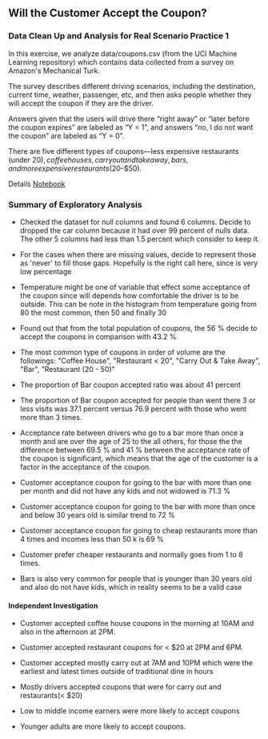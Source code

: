 ## Will the Customer Accept the Coupon?

### Data Clean Up and Analysis for Real Scenario Practice 1 

In this exercise, we analyze data/coupons.csv (from the UCI Machine Learning repository) which contains data collected from a survey
on Amazon's Mechanical Turk.  

The survey describes different driving scenarios, including the destination, current time, weather, passenger, etc, and then asks people 
whether they will accept the coupon if they are the driver. 

Answers given that the users will drive there “right away” or “later before the coupon expires” are labeled as “Y = 1”, 
and answers “no, I do not want the coupon” are labeled as “Y = 0”. 

There are five different types of coupons—less expensive restaurants (under $20), coffee houses, carry out and take away, bars,
and more expensive restaurants ($20–$50).

Details [Notebook](./Mauricio_prompt.ipynb)

### Summary of Exploratory Analysis 

- Checked the dataset for null columns and found 6 columns. Decide to dropped the car column because it had over 99 percent of nulls data. 
  The other 5 columns had less than 1.5 percent which consider to keep it. 

- For the cases when there are missing values, decide to represent those as 'never' to fill those gaps. Hopefully is the right call here, since is very low percentage

- Temperature might be one of variable that effect some acceptance of the coupon since will depends how comfortable the driver is to be outside. 
  This can be note in the histogram from temperature going from 80 the most common, then 50 and finally 30

- Found out that from the total population of coupons, the 56 % decide to accept the coupons in comparison with 43.2 % 

- The most common type of coupons in order of volume are the followings: "Coffee House", "Restaurant < 20", "Carry Out & Take Away", "Bar", "Restaurant (20 - 50)"

- The proportion of Bar coupon accepted ratio was about 41 percent

- The proportion of Bar coupon accepted for people than went there 3 or less visits was 37.1 percent versus 76.9 percent with those who went more than 3 times.

- Acceptance rate between drivers who go to a bar more than once a month and are over the age of 25 to the all others, 
  for those the the difference between 69.5 % and 41 % between the acceptance rate of the coupon is significant, 
  which means that the age of the customer is a factor in the acceptance of the coupon.

- Customer acceptance coupon for going to the bar with more than one per month and did not have any kids and not widowed is 71.3 %

- Customer acceptance coupon for going to the bar with more than once and below 30 years old is similar trend to 72 %

- Customer acceptance coupon for going to cheap restaurants more than 4 times and incomes less than 50 k is 69 %
    
- Customer prefer cheaper restaurants and normally goes from 1 to 8 times.

- Bars is also very common for people that is younger than 30 years old and also do not have kids, which in reality seems to be a valid case

#### Independent Investigation

- Customer accepted coffee house coupons in the morning at 10AM and also in the afternoon at 2PM.

- Customer accepted restaurant coupons for < $20 at 2PM and 6PM.

- Customer accepted mostly carry out at 7AM and 10PM which were the earliest and latest times outside of traditional dine in hours

- Mostly drivers accepted coupons that were for carry out and restaurants(< $20)

- Low to middle income earners were more likely to accept coupons

- Younger adults are more likely to accept coupons.